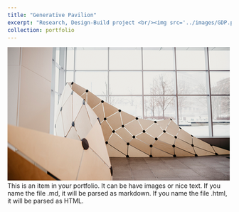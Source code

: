 ```yaml
---
title: "Generative Pavilion"
excerpt: "Research, Design-Build project <br/><img src='../images/GDP.png'>"
collection: portfolio
---
```

<img src='../images/GDP.png'>
<br/>
This is an item in your portfolio. It can be have images or nice text. If you name the file .md, it will be parsed as markdown. If you name the file .html, it will be parsed as HTML. 

